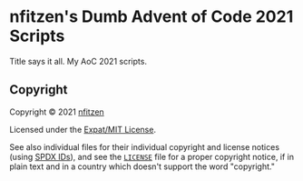 # nfitzen's Dumb Advent of Code 2021 Scripts

Title says it all. My AoC 2021 scripts.

## Copyright

Copyright &copy; 2021 [nfitzen](https://github.com/nfitzen)

Licensed under the [Expat/MIT License](LICENSE).

See also individual files for their individual copyright and license notices
(using [SPDX IDs](https://spdx.dev/ids/)),
and see the [`LICENSE`](LICENSE) file for a proper copyright notice,
if in plain text and in a country which doesn't support the word "copyright."
